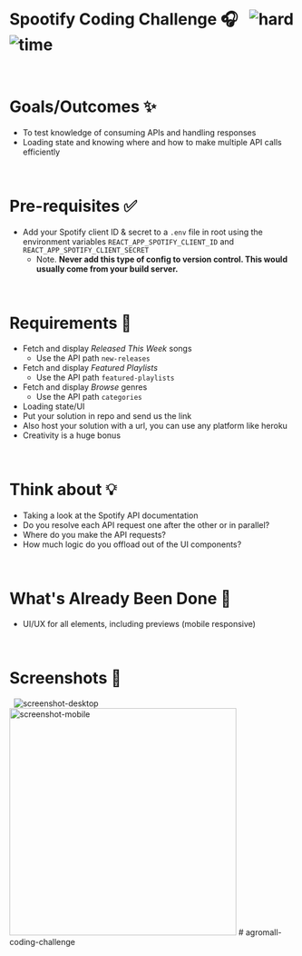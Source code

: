 # Spootify Coding Challenge 🎧 &nbsp; ![hard](https://img.shields.io/badge/-Hard-red) ![time](https://img.shields.io/badge/%E2%8F%B0-60m-blue)

&nbsp;

# Goals/Outcomes ✨

- To test knowledge of consuming APIs and handling responses
- Loading state and knowing where and how to make multiple API calls efficiently

&nbsp;

# Pre-requisites ✅

- Add your Spotify client ID & secret to a `.env` file in root using the environment variables `REACT_APP_SPOTIFY_CLIENT_ID` and `REACT_APP_SPOTIFY_CLIENT_SECRET`
  - Note. **Never add this type of config to version control. This would usually come from your build server.**

&nbsp;

# Requirements 📖

- Fetch and display _Released This Week_ songs
  - Use the API path `new-releases`
- Fetch and display _Featured Playlists_
  - Use the API path `featured-playlists`
- Fetch and display _Browse_ genres
  - Use the API path `categories`
- Loading state/UI
- Put your solution in repo and send us the link
- Also host your solution with a url, you can use any platform like heroku
- Creativity is a huge bonus

&nbsp;

# Think about 💡

- Taking a look at the Spotify API documentation
- Do you resolve each API request one after the other or in parallel?
- Where do you make the API requests?
- How much logic do you offload out of the UI components?

&nbsp;

# What's Already Been Done 🏁

- UI/UX for all elements, including previews (mobile responsive)

&nbsp;

# Screenshots 🌄

&nbsp;
![screenshot-desktop](https://puu.sh/GwPLE/3be580156a.png)
<img alt="screenshot-mobile" width=400 src="https://puu.sh/GwPLS/0bcb566d23.png" />
#   a g r o m a l l - c o d i n g - c h a l l e n g e  
 